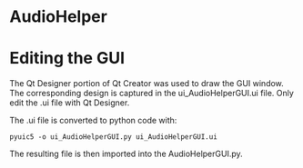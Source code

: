 # AudioHelper

# Editing the GUI
The Qt Designer portion of Qt Creator was used to
draw the GUI window.  The corresponding design is 
captured in the ui_AudioHelperGUI.ui file.  Only edit
the .ui file with Qt Designer.

The .ui file is converted to python code with:

    pyuic5 -o ui_AudioHelperGUI.py ui_AudioHelperGUI.ui

The resulting file is then imported into the AudioHelperGUI.py.

